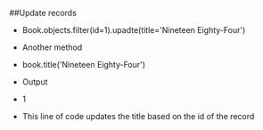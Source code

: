 ##Update records
- Book.objects.filter(id=1).upadte(title='Nineteen Eighty-Four')

- Another method
- book.title('Nineteen Eighty-Four')

- Output
- 1

- This line of code updates the title based on the id of the record